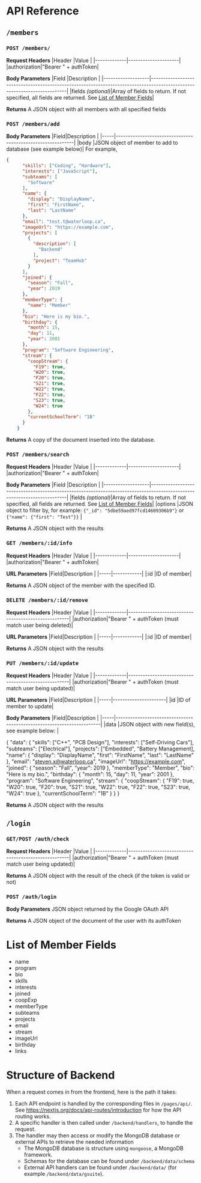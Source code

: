 # API Reference
## `/members`

### `POST /members/`
**Request Headers**
|Header       |Value                |
|-------------|---------------------|
|authorization|"Bearer " + authToken|

**Body Parameters**
|Field              |Description                                                                                                              |
|-------------------|-------------------------------------------------------------------------------------------------------------------------|
|fields *(optional)*|Array of fields to return. If not specified, all fields are returned. See [List of Member Fields](#list-of-member-fields)|

**Returns**
A JSON object with all members with all specified fields

### `POST /members/add`
**Body Parameters**
|Field|Description                                                 |
|-----|------------------------------------------------------------|
|body |JSON object of member to add to database (see example below)|
For example, 
```json
{
      "skills": ["Coding", "Hardware"],
      "interests": ["JavaScript"],
      "subteams": [
        "Software"
      ],
      "name": {
        "display": "DisplayName",
        "first": "FirstName",
        "last": "LastName"
      },
      "email": "test.t@waterloop.ca",
      "imageUrl": "https://example.com",
      "projects": [
        {
          "description": [
            "Backend"
          ],
          "project": "TeamHub"
        }
      ],
      "joined": {
        "season": "Fall",
        "year": 2019
      },
      "memberType": {
        "name": "Member"
      },
      "bio": "Here is my bio.",
      "birthday": {
        "month": 15,
        "day": 11,
        "year": 2001
      },
      "program": "Software Engineering",
      "stream": {
        "coopStream": {
          "F19": true,
          "W20": true,
          "F20": true,
          "S21": true,
          "W22": true,
          "F22": true,
          "S23": true,
          "W24": true
        },
        "currentSchoolTerm": "1B"
      }
    }
```
**Returns**
A copy of the document inserted into the database.

### `POST /members/search`
**Request Headers**
|Header       |Value                |
|-------------|---------------------|
|authorization|"Bearer " + authToken|

**Body Parameters**
|Field              |Description                                                                                                              |
|-------------------|-------------------------------------------------------------------------------------------------------------------------|
|fields *(optional)*|Array of fields to return. If not specified, all fields are returned. See [List of Member Fields](#list-of-member-fields)|
|options            |JSON object to filter by, for example: `{"_id": "5dbe59aed97fcd14609306b9"}` or `{"name": {"first": "Test"}}`            |

**Returns**
A JSON object with the results

### `GET /members/:id/info`
**Request Headers**
|Header       |Value                |
|-------------|---------------------|
|authorization|"Bearer " + authToken|

**URL Parameters**
|Field|Description |
|-----|------------|
|:id  |ID of member|

**Returns**
A JSON object of the member with the specified ID.

### `DELETE /members/:id/remove`
**Request Headers**
|Header       |Value                                                |
|-------------|-----------------------------------------------------|
|authorization|"Bearer " + authToken (must match user being deleted)|

**URL Parameters**
|Field|Description |
|-----|------------|
|:id  |ID of member|

**Returns**
A JSON object with the results

### `PUT /members/:id/update`
**Request Headers**
|Header       |Value                                                |
|-------------|-----------------------------------------------------|
|authorization|"Bearer " + authToken (must match user being updated)|

**URL Parameters**
|Field|Description           |
|-----|----------------------|
|id   |ID of member to update|

**Body Parameters**
|Field|Description                                                            |
|-----|-----------------------------------------------------------------------|
|data |JSON object with new field(s), see example below: |

{
	"data": {
		"skills": ["C++", "PCB Design"],
		"interests": ["Self-Driving Cars"],
		"subteams": ["Electrical"],
		"projects": ["Embedded", "Battery Management],
		"name": {
			"display": "DisplayName",
			"first": "FirstName",
			"last": "LastName"
		},
		"email": "steven.x@waterloop.ca",
		"imageUrl": "https://example.com",
		"joined": {
			"season": "Fall",
			"year": 2019
		},
		"memberType": "Member",
		"bio": "Here is my bio.",
		"birthday": {
			"month": 15,
			"day": 11,
			"year": 2001
		},
		"program": "Software Engineering",
		"stream": {
			"coopStream": {
				"F19": true,
				"W20": true,
				"F20": true,
				"S21": true,
				"W22": true,
				"F22": true,
				"S23": true,
				"W24": true
			},
			"currentSchoolTerm": "1B"
		}
	}
}

**Returns**
A JSON object with the results

## `/login`
### `GET/POST /auth/check`
**Request Headers**
|Header       |Value                                                |
|-------------|-----------------------------------------------------|
|authorization|"Bearer " + authToken (must match user being updated)|

**Returns**
A JSON object with the result of the check (if the token is valid or not)

### `POST /auth/login`
**Body Parameters**
JSON object returned by the Google OAuth API

**Returns**
A JSON object of the document of the user with its authToken

# List of Member Fields
- name
- program
- bio
- skills
- interests
- joined
- coopExp
- memberType
- subteams
- projects
- email
- stream
- imageUrl
- birthday
- links

# Structure of Backend
When a request comes in from the frontend, here is the path it takes:
1. Each API endpoint is handled by the corresponding files in `/pages/api/`. See https://nextjs.org/docs/api-routes/introduction for how the API routing works.
2. A specific handler is then called under `/backend/handlers`, to handle the request.
3. The handler may then access or modify the MongoDB database or external APIs to retrieve the needed information
     - The MongoDB database is structure using `mongoose`, a MongoDB framework.
     - Schemas for the database can be found under `/backend/data/schema`
     - External API handlers can be found under `/backend/data/` (for example `/backend/data/gsuite`).